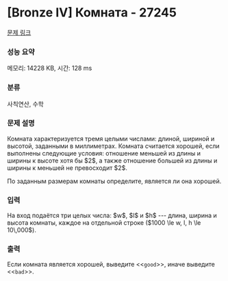 # [Bronze IV] Комната - 27245 

[문제 링크](https://www.acmicpc.net/problem/27245) 

### 성능 요약

메모리: 14228 KB, 시간: 128 ms

### 분류

사칙연산, 수학

### 문제 설명

<p>Комната характеризуется тремя целыми числами: длиной, шириной и высотой, заданными в миллиметрах. Комната считается хорошей, если выполнены следующие условия: отношение меньшей из длины и ширины к высоте хотя бы $2$, а также отношение большей из длины и ширины к меньшей не превосходит $2$.</p>

<p>По заданным размерам комнаты определите, является ли она хорошей.</p>

### 입력 

 <p>На вход подаётся три целых числа: $w$, $l$ и $h$ --- длина, ширина и высота комнаты, каждое на отдельной строке ($1000 \le w, l, h \le 10\,000$).</p>

### 출력 

 <p>Если комната является хорошей, выведите <<<code>good</code>>>, иначе выведите <<<code>bad</code>>>.</p>

